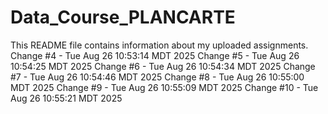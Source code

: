 # Data_Course_PLANCARTE

This README file contains information about my uploaded assignments.
Change #4 - Tue Aug 26 10:53:14 MDT 2025
Change #5 - Tue Aug 26 10:54:25 MDT 2025
Change #6 - Tue Aug 26 10:54:34 MDT 2025
Change #7 - Tue Aug 26 10:54:46 MDT 2025
Change #8 - Tue Aug 26 10:55:00 MDT 2025
Change #9 - Tue Aug 26 10:55:09 MDT 2025
Change #10 - Tue Aug 26 10:55:21 MDT 2025
